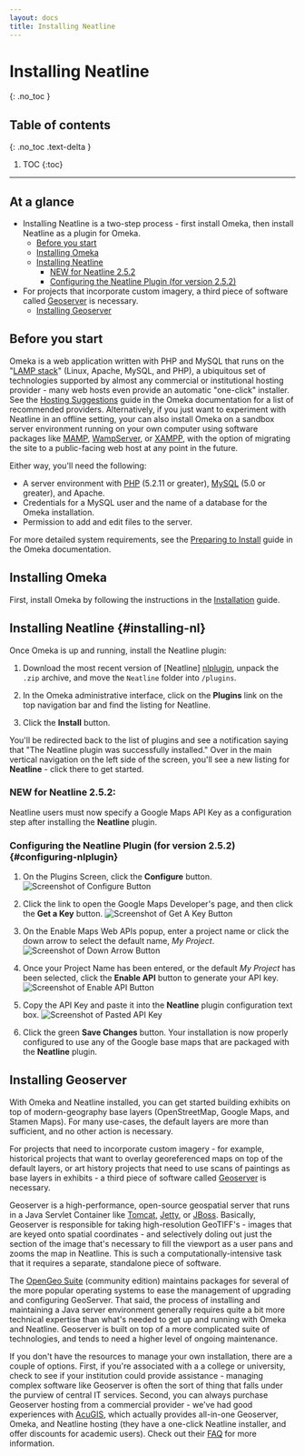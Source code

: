 ```yaml
---
layout: docs
title: Installing Neatline
---
```

# Installing Neatline
{: .no_toc }

## Table of contents
{: .no_toc .text-delta }

1. TOC
{:toc}

---

## At a glance

  - Installing Neatline is a two-step process - first install Omeka, then install Neatline as a plugin for Omeka.
    * [Before you start](#before-you-start)
    * [Installing Omeka](#installing-omeka)
    * [Installing Neatline](#installing-nl)
        + [NEW for Neatline 2.5.2](#new-for-neatline-252)
        + [Configuring the Neatline Plugin (for version 2.5.2)](#configuring-nlplugin)
  - For projects that incorporate custom imagery, a third piece of software called [Geoserver][geoserver] is necessary.
    * [Installing Geoserver](#installing-geoserver)

## Before you start

Omeka is a web application written with PHP and MySQL that runs on the "[LAMP stack][lamp]" (Linux, Apache, MySQL, and PHP), a ubiquitous set of technologies supported by almost any commercial or institutional hosting provider - many web hosts even provide an automatic "one-click" installer.  See the [Hosting Suggestions][hosting] guide in the Omeka documentation for a list of recommended providers. Alternatively, if you just want to experiment with Neatline in an offline setting, your can also install Omeka on a sandbox server environment running on your own computer using software packages like [MAMP][mamp], [WampServer][wamp], or [XAMPP][xampp], with the option of migrating the site to a public-facing web host at any point in the future.

Either way, you'll need the following:

  - A server environment with [PHP][php] (5.2.11 or greater), [MySQL][mysql] (5.0 or greater), and Apache.
  - Credentials for a MySQL user and the name of a database for the Omeka installation.
  - Permission to add and edit files to the server.

For more detailed system requirements, see the [Preparing to Install][preparing] guide in the Omeka documentation.

## Installing Omeka

First, install Omeka by following the instructions in the [Installation][install] guide.

## Installing Neatline {#installing-nl}

Once Omeka is up and running, install the Neatline plugin:

  1. Download the most recent version of [Neatline] [nlplugin], unpack the `.zip` archive, and move the `Neatline` folder into `/plugins`.

  2. In the Omeka administrative interface, click on the **Plugins** link on the top navigation bar and find the listing for Neatline.

  3. Click the **Install** button.

You'll be redirected back to the list of plugins and see a notification saying that "The Neatline plugin was successfully installed." Over in the main vertical navigation on the left side of the screen, you'll see a new listing for **Neatline** - click there to get started.

### NEW for Neatline 2.5.2:

Neatline users must now specify a Google Maps API Key as a configuration step after installing the **Neatline** plugin.

### Configuring the Neatline Plugin (for version 2.5.2) {#configuring-nlplugin}

1. On the Plugins Screen, click the **Configure** button. ![Screenshot of Configure Button](http://scholarslab.org/wp-content/uploads/2017/06/configurebutton.png)

1. Click the link to open the Google Maps Developer's page, and then click the **Get a Key** button. ![Screenshot of Get A Key Button](http://scholarslab.org/wp-content/uploads/2017/06/linktogoogle.png)

3. On the Enable Maps Web APIs popup, enter a project name or click the down arrow to select the default name, *My Project*. ![Screenshot of Down Arrow Button](http://scholarslab.org/wp-content/uploads/2017/06/clicktoselectMyProject.png)

4. Once your Project Name has been entered, or the default *My Project* has been selected, click the **Enable API** button to generate your API key. ![Screenshot of Enable API Button](http://scholarslab.org/wp-content/uploads/2017/06/enableAPIbutton.png)

5. Copy the API Key and paste it into the **Neatline** plugin configuration text box. ![Screenshot of Pasted API Key](http://scholarslab.org/wp-content/uploads/2017/06/apifilledin.png)


6. Click the green **Save Changes** button. Your installation is now properly configured to use any of the Google base maps that are packaged with the **Neatline** plugin.


## Installing Geoserver

With Omeka and Neatline installed, you can get started building exhibits on top of modern-geography base layers (OpenStreetMap, Google Maps, and Stamen Maps). For many use-cases, the default layers are more than sufficient, and no other action is necessary. 

For projects that need to incorporate custom imagery - for example, historical projects that want to overlay georeferenced maps on top of the default layers, or art history projects that need to use scans of paintings as base layers in exhibits - a third piece of software called [Geoserver][geoserver] is necessary.

Geoserver is a high-performance, open-source geospatial server that runs in a Java Servlet Container like [Tomcat][tomcat], [Jetty][jetty], or [JBoss][jboss]. Basically, Geoserver is responsible for taking high-resolution GeoTIFF's - images that are keyed onto spatial coordinates - and selectively doling out just the section of the image that's necessary to fill the viewport as a user pans and zooms the map in Neatline. This is such a computationally-intensive task that it requires a separate, standalone piece of software.

The [OpenGeo Suite][suite] (community edition) maintains packages for several of the more popular operating systems to ease the management of upgrading and configuring GeoServer. That said, the process of installing and maintaining a Java server environment generally requires quite a bit more technical expertise than what's needed to get up and running with Omeka and Neatline. Geoserver is built on top of a more complicated suite of technologies, and tends to need a higher level of ongoing maintenance.

If you don't have the resources to manage your own installation, there are a couple of options. First, if you're associated with a a college or university, check to see if your institution could provide assistance - managing complex software like Geoserver is often the sort of thing that falls under the purview of central IT services. Second, you can always purchase Geoserver hosting from a commercial provider - we've had good experiences with [AcuGIS][acugis], which actually provides all-in-one Geoserver, Omeka, and Neatline hosting (they have a one-click Neatline installer, and offer discounts for academic users). Check out their [FAQ][acuneatlinefaq] for more information.

[suite]: http://opengeo.org/products/suite/community/
[acugis]: http://www.acugis.com/neatline-hosting.htm
[acuneatlinefaq]: http://www.acugis.com/neatline-faq.html
[geoserver]: http://geoserver.org/ "GeoServer"
[hosting]: http://omeka.org/codex/Hosting_Suggestions "Omeka Hosting Suggestions"
[install]: http://omeka.org/codex/Installation "Install Omeka"
[plugin_install]: http://omeka.org/codex/Installing_a_Plugin
[omeka]: http://omeka.org/ "Omeka"
[nlplugin]: http://omeka.org/addons/neatline "Neatline Plugin"
[systemreqs]: http://omeka.org/codex/Preparing_to_Install "Omeka System Requirements"
[mysql]: https://www.mysql.com/
[php]: http://us.php.net/
[wms]: https://en.wikipedia.org/wiki/Web_Map_Service
[preparing]: http://omeka.org/codex/Preparing_to_Install
[tomcat]: https://tomcat.apache.org/
[jetty]: http://www.eclipse.org/jetty/
[jboss]: https://www.jboss.org/overview/
[opengeo]: http://opengeo.org/products/suite/community/
[mamp]: http://www.mamp.info/en/index.html
[wamp]: http://www.wampserver.com/en/
[xampp]: http://www.apachefriends.org/en/xampp.html
[lamp]: http://en.wikipedia.org/wiki/LAMP_(software_bundle)
